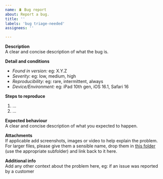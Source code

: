 ```yaml
---
name: 🪲 Bug report
about: Report a bug.
title: ''
labels: 'bug triage-needed'
assignees: ''

---
```


**Description**  
A clear and concise description of what the bug is.

**Detail and conditions**
- *Found in version:* eg: X.Y.Z
- *Severity:* eg: low, medium, high
- *Reproducibility:* eg: rare, intermittent, always
- *Device/Environment:* eg: iPad 10th gen, iOS 16.1, Safari 16

**Steps to reproduce**  
1. ...
2. ...

**Expected behaviour**  
A clear and concise description of what you expected to happen.

**Attachments**  
If applicable add screenshots, images or video to help explain the problem.  
For larger files, please give them a sensible name, drop them in [this folder](https://omgplc.sharepoint.com/:f:/s/IMeasureU/Ep1LWmEpLN1PgmYLqSpIckoBbd_cRHUTe-tEjZHgCKbipA?e=YCD7dE) (use the appropriate subfolder) and link back to it here.

**Additional info**  
Add any other context about the problem here, eg: if an issue was reported by a customer
